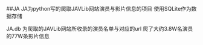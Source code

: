 ##JA
JA为python写的爬取JAVLib网站演员与影片信息的项目
使用SQLite作为数据存储

JA.db 为爬取的JAVLib网站所收录的演员名单与对应的url
爬了大约3.8W名演员的77W条影片信息
